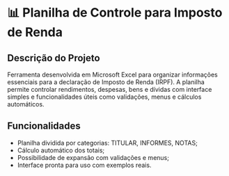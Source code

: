 # 📊 Planilha de Controle para Imposto de Renda

## Descrição do Projeto
Ferramenta desenvolvida em Microsoft Excel para organizar informações essenciais para a declaração de Imposto de Renda (IRPF). A planilha permite controlar rendimentos, despesas, bens e dívidas com interface simples e funcionalidades úteis como validações, menus e cálculos automáticos.

## Funcionalidades
- Planilha dividida por categorias: TITULAR, INFORMES, NOTAS;
- Cálculo automático dos totais;
- Possibilidade de expansão com validações e menus;
- Interface pronta para uso com exemplos reais.


